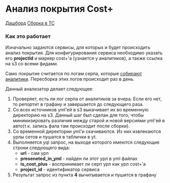 # Анализ покрытия Cost+

[Дашборд](https://grafana.vertis.yandex-team.ru/d/cost-plus-coverage-board/cost-coverage?orgId=1&refresh=1m)
[Сборка в TC](https://t.vertis.yandex-team.ru/buildConfiguration/VerticalsBackend_AutoRuExp_cost_plus_coverage_release?mode=builds)

### Как это работает

Изначально задаются сервисы, для которых и будет происходить анализ покрытия. 
Для конфигурирования сервиса необходимо указать его **projectId** и маркер cost+'a (узнается у аналитиков), a также 
ссылка на s3 со всеми фидами.

Само покрытие считается по логам серпа, которые [собирают аналитики](https://yt.yandex-team.ru/hahn/navigation?path=//home/verticals/marketing_analytics/logs_struct_with_comp). 
Пересборка этих логов происходит раз в день.

Данный анализатор делает следующее: 
1. Проверяет, есть ли лог серпа от аналитиков за вчера. Если его нет, то репортит в графану и завершается до следующего раза.
2. Со всех источников yml'ей в s3 выкачивает их во временную директорию на s3. Данный шаг был сделан для того, чтобы 
минимизировать различия между старой и новой версиями yml'ей в авто(т.к. запись фала там происходит после сборки).
3. Со временной директории yml'и скачиваются. Из них извлекаются урлы сетов и пушатся в таблички в yt.
4. Выполняется yql запрос, на выходе которого имеются следующие строки следующего вида:
    * **url** - сам урл
    * **preseneted_in_yml** - найден ли этот урл в yml файлах
    * **is_cost_plus** - воспринимает ли серп урл как урл cost+'а
    * **project_id** - идентификатор сервиса
5. Результат запрос из пункта **4** вычитывается и пушится в графану
